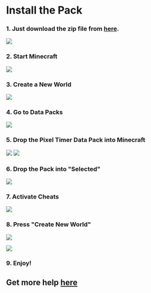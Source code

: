 # Install the Pack
### 1. Just download the zip file from [here](https://github.com/Pixel-Master/Pixel-Timer/).
![](https://raw.githubusercontent.com/Pixel-Master/useless-stuff/main/Pixel-Timer/Download%20Picture1.png)

### 2. Start Minecraft
![](https://raw.githubusercontent.com/Pixel-Master/useless-stuff/main/Pixel-Timer/Download%20Picture2.png)
### 3. Create a New World
![](https://raw.githubusercontent.com/Pixel-Master/useless-stuff/main/Pixel-Timer/Download%20Picture3.png)
### 4. Go to Data Packs
![](https://raw.githubusercontent.com/Pixel-Master/useless-stuff/main/Pixel-Timer/Download%20Picture4.png)
### 5. Drop the Pixel Timer Data Pack into Minecraft
![](https://raw.githubusercontent.com/Pixel-Master/useless-stuff/main/Pixel-Timer/Download%20Picture5.png)
![](https://raw.githubusercontent.com/Pixel-Master/useless-stuff/main/Pixel-Timer/Download%20Picture6.png)
### 6. Drop the Pack into "Selected"
![](https://raw.githubusercontent.com/Pixel-Master/useless-stuff/main/Pixel-Timer/Download%20Picture7.png)
### 7. Activate Cheats
![](https://raw.githubusercontent.com/Pixel-Master/useless-stuff/main/Pixel-Timer/Download%20Picture8.png)
### 8. Press "Create New World"
![](https://raw.githubusercontent.com/Pixel-Master/useless-stuff/main/Pixel-Timer/Download%20Picture9.png)

![](https://raw.githubusercontent.com/Pixel-Master/useless-stuff/main/Pixel-Timer/Download%20Picture10.png)
### 9. Enjoy!

## Get more help [here](https://github.com/Pixel-Master/Pixel-Timer/tree/main/README.md)
